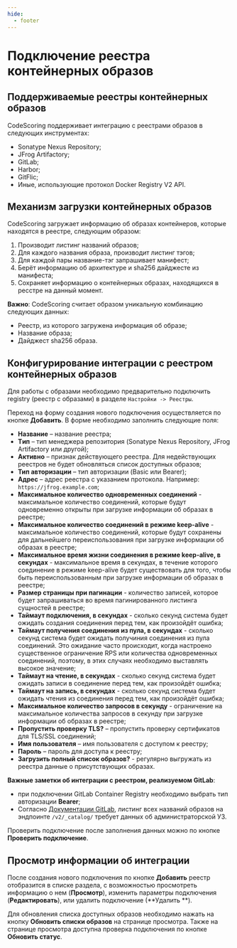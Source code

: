 ```yaml
---
hide:
  - footer
---
```


# Подключение реестра контейнерных образов

## Поддерживаемые реестры контейнерных образов

CodeScoring поддерживает интеграцию с реестрами образов в следующих инструментах:

- Sonatype Nexus Repository;
- JFrog Artifactory;
- GitLab;
- Harbor;
- GitFlic;
- Иные, использующие протокол Docker Registry V2 API.

## Механизм загрузки контейнерных образов

CodeScoring загружает информацию об образах контейнеров, которые находятся в реестре, следующим образом:

1. Производит листинг названий образов;
2. Для каждого названия образа, производит листинг тэгов;
3. Для каждой пары название-тэг запрашивает манифест;
4. Берёт информацию об архитектуре и sha256 дайджесте из манифеста;
5. Сохраняет информацию о контейнерных образах, находящихся в ресстре на данный момент.

**Важно**: CodeScoring считает образом уникальную комбинацию следующих данных:

- Реестр, из которого загружена информация об образе;
- Название образа;
- Дайджест sha256 образа.

## Конфигурирование интеграции с реестром контейнерных образов

Для работы с образами необходимо предварительно подключить registry (реестр с образами) в разделе `Настройки -> Реестры`.

Переход на форму создания нового подключения осуществляется по кнопке **Добавить**. В форме необходимо заполнить следующие поля:

- **Название** – название реестра;
- **Tип** – тип менеджера репозитория (Sonatype Nexus Repository, JFrog Artifactory или другой);
- **Активно** – признак действующего реестра. Для недействующих реестров не будет обновляться список доступных образов;
- **Тип авторизации** – тип авторизации (Basic или Bearer);
- **Адрес** – адрес реестра с указанием протокола. Например: `https://jfrog.example.com`;
- **Максимальное количество одновременных соединений** - максимальное количество соединений, которые будут одновременно открыты при загрузке информации об образах в реестре;
- **Максимальное количество соединений в режиме keep-alive** - максимальное количество соединений, которые будут сохранены для дальнейшего переиспользования при загрузке информации об образах в реестре;
- **Максимальное время жизни соединения в режиме keep-alive, в секундах** - максимальное время в секундах, в течение которого соединение в режиме keep-alive будет существовать для того, чтобы быть переиспользованным при загрузке информации об образах в реестре;
- **Размер страницы при пагинации** - количество записей, которое будет запрашиваться во время пагинированного листинга сущностей в реестре;
- **Таймаут подключения, в секундах** - сколько секунд система будет ожидать создания соединения перед тем, как произойдёт ошибка;
- **Таймаут получения соединения из пула, в секундах** - сколько секунд система будет ожидать получиния соединения из пула соединений. Это ожидание часто происходит, когда настроено существенное ограничение RPS или количества одновременных соединений, поэтому, в этих случаях необходимо выставлять высокое значение;
- **Таймаут на чтение, в секундах** - сколько секунд система будет ожидать записи в соединение перед тем, как произойдёт ошибка;
- **Таймаут на запись, в секундах** - сколько секунд система будет ожидать чтения из соединения перед тем, как произойдёт ошибка;
- **Максимальное количество запросов в секунду** - ограничение на максимальное количества запросов в секунду при загрузке информации об образах в реестре;
- **Пропустить проверку TLS?** – пропустить проверку сертификатов для TLS/SSL соединений;
- **Имя пользователя** – имя пользователя с доступом к реестру;
- **Пароль** – пароль для доступа к реестру;
- **Загрузить полный список образов?** - регулярно выгружать из реестра данные о присутствующих образах.

**Важные заметки об интеграции с реестром, реализуемом GitLab**:

- при подключении GitLab Container Registry необходимо выбрать тип авторизации **Bearer**;
- Согласно [Документации GitLab](https://docs.gitlab.com/api/container_registry/#listing-all-container-repositories),
  листинг всех названий образов на эндпоинте `/v2/_catalog/` требует данных об администраторской УЗ.

Проверить подключение после заполнения данных можно по кнопке **Проверить подключение**.

## Просмотр информации об интеграции

После создания нового подключения по кнопке **Добавить** реестр отобразится в списке раздела, с возможностью просмотреть
информацию о нем (**Просмотр**), изменить параметры подключения (**Редактировать**), или удалить подключение (**Удалить
**).

Для обновления списка доступных образов необходимо нажать на кнопку **Обновить списки образов** на странице просмотра.
Также на странице просмотра доступна проверка подключения по кнопке **Обновить статус**.
